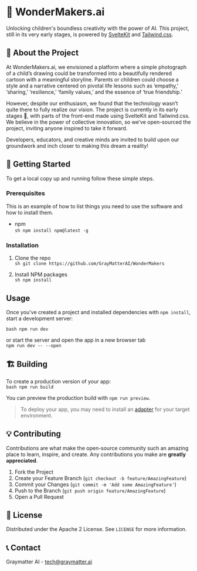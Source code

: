 # 🚀 WonderMakers.ai

Unlocking children's boundless creativity with the power of AI. This project, still in its very early stages, is powered by [SvelteKit](https://kit.svelte.dev/) and [Tailwind.css](https://tailwindcss.com/).

## 🎨 About the Project

At WonderMakers.ai, we envisioned a platform where a simple photograph of a child’s drawing could be transformed into a beautifully rendered cartoon with a meaningful storyline. Parents or children could choose a style and a narrative centered on pivotal life lessons such as ‘empathy,’ ‘sharing,’ ‘resilience,’ ‘family values,’ and the essence of ‘true friendship.’

However, despite our enthusiasm, we found that the technology wasn’t quite there to fully realize our vision. The project is currently in its early stages 🚧, with parts of the front-end made using SvelteKit and Tailwind.css. We believe in the power of collective innovation, so we’ve open-sourced the project, inviting anyone inspired to take it forward.

Developers, educators, and creative minds are invited to build upon our groundwork and inch closer to making this dream a reality!

## 🧭 Getting Started

To get a local copy up and running follow these simple steps.

### Prerequisites

This is an example of how to list things you need to use the software and how to install them.

- npm
  <br>`sh npm install npm@latest -g`

### Installation

1. Clone the repo
   <br>`sh git clone https://github.com/GrayMatterAI/WonderMakers`

2. Install NPM packages
   <br>`sh npm install`

## Usage

Once you've created a project and installed dependencies with `npm install`, start a development server:

`bash npm run dev`

or start the server and open the app in a new browser tab
<br>`npm run dev -- --open`

## 🏗️ Building

To create a production version of your app:
<br>`bash npm run build`

You can preview the production build with `npm run preview`.

> To deploy your app, you may need to install an [adapter](https://kit.svelte.dev/docs/adapters) for your target environment.

## 💡 Contributing

Contributions are what make the open-source community such an amazing place to learn, inspire, and create. Any contributions you make are **greatly appreciated**.

1. Fork the Project
2. Create your Feature Branch (`git checkout -b feature/AmazingFeature`)
3. Commit your Changes (`git commit -m 'Add some AmazingFeature'`)
4. Push to the Branch (`git push origin feature/AmazingFeature`)
5. Open a Pull Request

## 📃 License

Distributed under the Apache 2 License. See `LICENSE` for more information.

## 📞 Contact

Graymatter AI - tech@graymatter.ai
